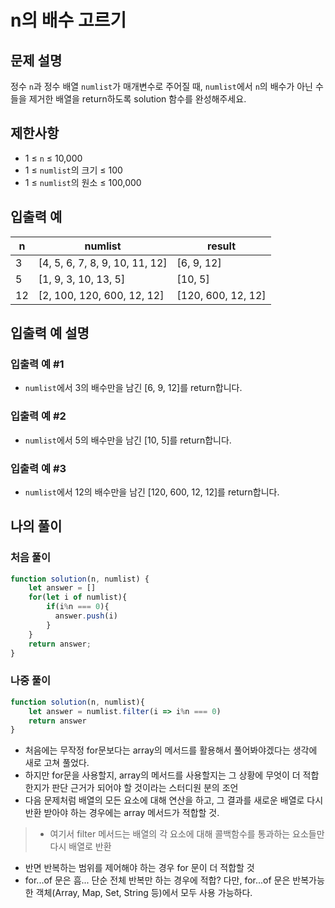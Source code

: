 # n의 배수 고르기

## 문제 설명
정수 `n`과 정수 배열 `numlist`가 매개변수로 주어질 때, `numlist`에서 `n`의 배수가 아닌 수들을 제거한 배열을 return하도록 solution 함수를 완성해주세요.

## 제한사항
- 1 ≤ `n` ≤ 10,000
- 1 ≤ `numlist`의 크기 ≤ 100
- 1 ≤ `numlist`의 원소 ≤ 100,000

## 입출력 예
|n|numlist|result|
|---|-----|-----|
|3|[4, 5, 6, 7, 8, 9, 10, 11, 12]|[6, 9, 12]|
|5|[1, 9, 3, 10, 13, 5]|[10, 5]|
|12|[2, 100, 120, 600, 12, 12]|[120, 600, 12, 12]|

## 입출력 예 설명

### 입출력 예 #1
- `numlist`에서 3의 배수만을 남긴 [6, 9, 12]를 return합니다.

### 입출력 예 #2
- `numlist`에서 5의 배수만을 남긴 [10, 5]를 return합니다.

### 입출력 예 #3
- `numlist`에서 12의 배수만을 남긴 [120, 600, 12, 12]를 return합니다.

## 나의 풀이

### 처음 풀이
```js
function solution(n, numlist) {
    let answer = []
    for(let i of numlist){
        if(i%n === 0){
          answer.push(i)
        }
    }
    return answer;
}
```
### 나중 풀이
```js
function solution(n, numlist){
    let answer = numlist.filter(i => i%n === 0)
    return answer
}
```
- 처음에는 무작정 for문보다는 array의 메서드를 활용해서 풀어봐야겠다는 생각에 새로 고쳐 풀었다.
- 하지만 for문을 사용할지, array의 메서드를 사용할지는 그 상황에 무엇이 더 적합한지가 판단 근거가 되어야 할 것이라는 스터디원 분의 조언
- 다음 문제처럼 배열의 모든 요소에 대해 연산을 하고, 그 결과를 새로운 배열로 다시 반환 받아야 하는 경우에는 array 메서드가 적합할 것.
> - 여기서 filter 메서드는 배열의 각 요소에 대해 콜백함수를 통과하는 요소들만 다시 배열로 반환
- 반면 반복하는 범위를 제어해야 하는 경우 for 문이 더 적합할 것
- for...of 문은 흠... 단순 전체 반복만 하는 경우에 적합? 다만, for...of 문은 반복가능한 객체(Array, Map, Set, String 등)에서 모두 사용 가능하다.